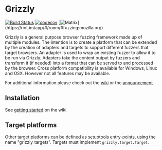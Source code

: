 Grizzly
=======
[![Build Status](https://travis-ci.org/MozillaSecurity/grizzly.svg?branch=master)](https://travis-ci.org/MozillaSecurity/grizzly)
[![codecov](https://codecov.io/gh/MozillaSecurity/grizzly/branch/master/graph/badge.svg)](https://codecov.io/gh/MozillaSecurity/grizzly)
[![Matrix](https://img.shields.io/badge/dynamic/json?color=green&label=chat&query=%24.chunk[%3F(%40.canonical_alias%3D%3D%22%23fuzzing%3Amozilla.org%22)].num_joined_members&suffix=%20users&url=https%3A%2F%2Fmozilla.modular.im%2F_matrix%2Fclient%2Fr0%2FpublicRooms&style=flat&logo=matrix)](https://riot.im/app/#/room/#fuzzing:mozilla.org)

Grizzly is a general purpose browser fuzzing framework made up of multiple modules.
The intention is to create a platform that can be extended by the creation of adapters
and targets to support different fuzzers that target browsers.
An adapter is used to wrap an existing fuzzer to allow it to be run via Grizzly.
Adapters take the content output by fuzzers and transform it (if needed) into a format that can
be served to and processed by the browser.
Cross platform compatibility is available for Windows, Linux and OSX.
However not all features may be available.

For additional information please check out the [wiki](https://github.com/MozillaSecurity/grizzly/wiki) or the [announcement](https://blog.mozilla.org/security/2019/07/10/grizzly/)

Installation
------------
See [getting started](https://github.com/MozillaSecurity/grizzly/wiki/Getting-Started) on the wiki.

Target platforms
-------
Other target platforms can be defined as [setuptools entry-points](https://setuptools.readthedocs.io/en/latest/setuptools.html#dynamic-discovery-of-services-and-plugins),
using the name "grizzly_targets".  Targets must implement `grizzly.target.Target`.
